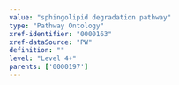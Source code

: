 ```yaml
---
value: "sphingolipid degradation pathway"
type: "Pathway Ontology"
xref-identifier: "0000163"
xref-dataSource: "PW"
definition: ""
level: "Level 4+"
parents: ['0000197']
---
```

